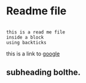 # Readme file

```

this is a read me file
inside a block
using backticks

```

this is a link to [google](https://www.google.com)

## subheading bolthe.
